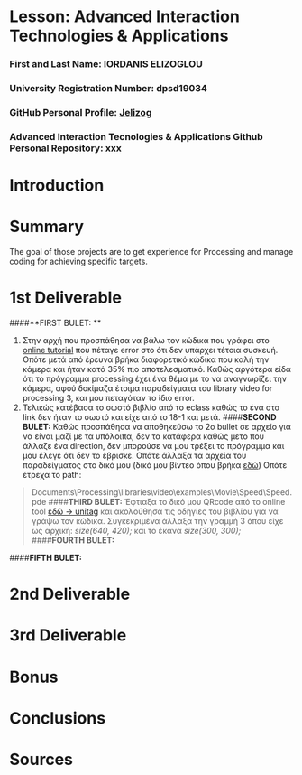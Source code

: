 # Lesson: Advanced Interaction Technologies & Applications

### First and Last Name: IORDANIS ELIZOGLOU
### University Registration Number: dpsd19034
### GitHub Personal Profile: [Jelizog](https://github.com/Jelizog)
### Advanced Interaction Tecnologies & Applications Github Personal Repository: xxx

# Introduction

# Summary
The goal of those projects are to get experience for Processing and manage coding for achieving specific targets.

# 1st Deliverable
####**FIRST BULET: **
1. Στην αρχή που προσπάθησα να βάλω τον κώδικα που γράφει στο [online tutorial](https://processing.org/tutorials/video#live-video) που πέταγε error στο ότι δεν υπάρχει τέτοια συσκευή. 
   Οπότε μετά από έρευνα βρήκα διαφορετικό κώδικα που καλή την κάμερα και ήταν κατά 35% πιο αποτελεσματικό. Καθώς αργότερα είδα ότι το πρόγραμμα processing έχει ένα θέμα με το να αναγνωρίζει την κάμερα, αφού δοκίμαζα έτοιμα παραδείγματα του library video for processing 3, και μου πεταγόταν το ίδιο error.
2. Τελικώς κατέβασα το σωστό βιβλίο από το eclass καθώς το ένα στο link δεν ήταν το σωστό και είχε από το 18-1 και μετά.
####**SECOND BULET:**
  Καθώς προσπάθησα να αποθηκεύσω το 2ο bullet σε αρχείο για να είναι μαζί με τα υπόλοιπα, δεν τα κατάφερα καθώς μετο που άλλαζε ένα direction, δεν μπορούσε να μου τρέξει το πρόγραμμα και μου έλεγε ότι δεν το έβρισκε. Οπότε άλλαξα τα αρχεία του παραδείγματος στο δικό μου (δικό μου βίντεο όπου βρήκα [εδώ](https://www.youtube.com/watch?v=ht4-aoXxlwI&t=3s))
  Οπότε έτρεχα το path: 
  > Documents\Processing\libraries\video\examples\Movie\Speed\Speed.pde
####**THIRD BULET:**
   Έφτιαξα το δικό μου QRcode από το online tool [εδώ -> unitag](https://www.unitag.io/?fbclid=IwAR1m_Y4Vl7eWTtkxVIFKHkA01GYOFbzy4_3b-YP4LRsdlqiNQ9rHxv-4hGk) και ακολούθησα τις οδηγίες του βιβλίου για να γράψω τον κώδικα.
   Συγκεκριμένα άλλαξα την γραμμή 3 όπου είχε ως αρχική: _size(640, 420);_ και το έκανα _size(300, 300);_
####**FOURTH BULET:**


####**FIFTH BULET:**

# 2nd Deliverable


# 3rd Deliverable 


# Bonus 


# Conclusions


# Sources

